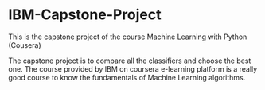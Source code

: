 # IBM-Capstone-Project
This is the capstone project of the course Machine Learning with Python (Cousera)

The capstone project is to compare all the classifiers and choose the best one. 
The course provided by IBM on coursera e-learning platform is a really good course to know the fundamentals of Machine Learning algorithms.
